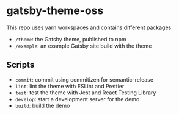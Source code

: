 # gatsby-theme-oss

This repo uses yarn workspaces and contains different packages:

- `/theme`: the Gatsby theme, published to npm
- `/example`: an example Gatsby site build with the theme

## Scripts

- `commit`: commit using commitizen for semantic-release
- `lint`: lint the theme with ESLint and Prettier
- `test`: test the theme with Jest and React Testing Library
- `develop`: start a development server for the demo
- `build`: build the demo
